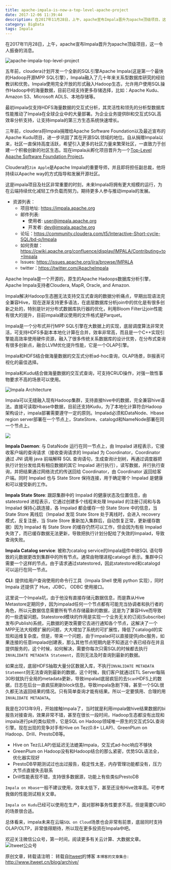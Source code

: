 ```yaml
---
title: apache-impala-is-now-a-top-level-apache-project
date: 2017-12-06 11:39:44
description: 在2017年11月28日，上午，apache宣布Impala晋升为apache顶级项目，这一令人振奋的消息。
category: BigData
tags: Impala
---
```


在2017年11月28日，上午，apache宣布Impala晋升为apache顶级项目，这一令人振奋的消息。

![apache-impala-top-level-project](https://github.com/itweet/labs/raw/master/BigData/img/apache-impala-top-level-project.png)

五年前，cloudera计划开发一个全新的SQL引擎Apache Impala(这是第一个最快的Hadoop开源MPP SQL引擎），Impala融入了几十年来关系型数据库研究的经验教训和优势。Impala使用完全开放的形式融入Hadoop生态，允许用户使用SQL操作Hadoop中的海量数据，目前已经支持更多存储选择，比如：Apache Kudu、Amazon S3、Microsoft ADLS、本地存储等。

最初impala仅支持HDFS海量数据的交互式分析，其灵活性和领先的分析型数据库性能推动了Impala在全球企业中的大量部署。为企业业务提供BI和交互式SQL高效率分析支持，让支持impala的第三方生态系统快速增长。

三年前，cloudera将Impala捐赠给Apache Software Foundation以及最近宣布的Apache Kudu项目，进一步巩固了其在开源SQL领域的地位。自从捐赠Impala以来，社区一直保持高度活跃，希望引入更多的社区力量来繁荣社区，一直致力于创建一个积极创新的社区生态。现在impala从孵化项目晋升为一个[Top-Level Apache Software Foundation Project](https://blogs.apache.org/foundation/entry/the-apache-software-foundation-announces24)。

Cloudera的`Jim Apple`是Apache Impala的重要导师，并且即将担任副总裁，他将持续以Apache way的方式指导和发展开源社区。

这是impala项目及社区非常重要的时刻，未来Impala将拥有更大规模的运行，为在云端持续优化减轻工作负载而努力。期待更多人参与推动impala的发展。

* 资源列表：
    - 项目地址: https://impala.apache.org
    - 邮件列表:
        + 使用者: user@impala.apache.org
        + 开发者: dev@impala.apache.org
    - 论坛：https://community.cloudera.com/t5/Interactive-Short-cycle-SQL/bd-p/Impala
    - 如何贡献：https://cwiki.apache.org/confluence/display/IMPALA/Contributing+to+Impala
    - Issues: https://issues.apache.org/jira/browse/IMPALA
    - twitter：https://twitter.com/ApacheImpala

Apache Impala是一个开源的，原生的Apache Hadoops数据库分析引擎，Apache Impala支持者Cloudera, MapR, Oracle, and Amazon.

Impala解决Hadoop生态圈无法支持交互式查询的数据分析痛点，早期出现语法完全兼容Hive，现在逐渐支持更多语法，在底层数据库分析join中的优化是有很多创新之处的，特别是针对分布式数据库执行器的优化，利用Bloom Filter让join性能有很大的提升，目前impala建议使用的文件格式是Parquet。

Impala是一个分布式并行MPP SQL引擎在大数据上的实现，底层调度算法非常灵活，可支持HDFS多副本本地化计算在合并，效率非常高，而且是一个C++实现引擎能高效率使用硬件资源，融入了很多传统关系数据库的设计优势，在分布式查询有很多创新点，融合LLVM优化提升性能，它是一个OLAP引擎。

Impala和HDFS结合做海量数据的交互式分析ad-hoc查询，OLAP场景，BI报表可视化的最佳选择。

Impala和Kudu结合做海量数据的交互式查询，可支持CRUD操作，对强一致性事物要求不高的场景可以使用。

![Impala Architecture](http://impala.apache.org/img/impala.png)

Impala可以无缝融入现有Hadoop集群，支持直接hive中的数据，完全兼容hive语法。直接可读取Hbase中数据，目前还支持Kudu，为了本地化计算符合Hadoop架构设计，impala部署需要遵守一定的原则。Impalad必须和DataNode、Hbase region server部署在一个节点上，StateStore、catalogd和NameNode部署在同一个节点上。

![](https://github.com/itweet/labs/raw/master/BigData/img/ImpalaComponents.png)

**Impala Daemon**: 与 DataNode 运行在同一节点上，由 Impalad 进程表示，它接收客户端的查询请求（接收查询请求的 Impalad 为 Coordinator，Coordinator 通过 JNI 调用 java 前端解释 SQL 查询语句，生成查询计划树，再通过调度器把执行计划分发给具有相应数据的其它 Impalad 进行执行），读写数据，并行执行查询，并把结果通过网络流式的传送回给 Coordinator，由 Coordinator 返回给客户端。同时 Impalad 也与 State Store 保持连接，用于确定哪个 Impalad 是健康和可以接受新的工作。

**Impala State Store**: 跟踪集群中的 Impalad 的健康状态及位置信息，由 statestored 进程表示，它通过创建多个线程来处理 Impalad 的注册订阅和与各 Impalad 保持心跳连接，各 Impalad 都会缓存一份 State Store 中的信息，当 State Store 离线后（Impalad 发现 State Store 处于离线时，会进入 recovery 模式，反复注册，当 State Store 重新加入集群后，自动恢复正常，更新缓存数据）因为 Impalad 有 State Store 的缓存仍然可以工作，但会因为有些 Impalad 失效了，而已缓存数据无法更新，导致把执行计划分配给了失效的Impalad，导致查询失败。

**Impala Catalog service**: 被称为catalog service的Impala组件中继SQL 语句导致的元数据更改到集群中的所有节点。通常由物理进程catalogd 表示。集群中只需要一个这样的节点。由于请求通过statestored，因此statestored和catalogd 可以运行在同一节点。

**CLI**: 提供给用户查询使用的命令行工具（Impala Shell 使用 python 实现），同时 Impala 还提供了 Hue，JDBC， ODBC 使用接口。

这里说一个Impala坑，由于他没有直接存储元数据信息，而是靠从Hive Metastore定期同步，因为impalad任何一个节点都有可能充当协调者和执行者的角色，所以元数据信息需要所有节点存储最新的数据，这是为了兼容Hive而导致的一些遗留问题。Statestored模块的作用是实现一个业务无关的订阅(Subscribe)发布(Publish)系统，元数据的更改需要它去进行通知各个节点，这解决了一个MPP无法大规模扩展的问题，大大增加了系统的可扩展性，降低了catalogd的实现和运维复杂度。但是，带来一个问题，由于impalad可以直接提供jdbc服务，如果连接的任意impalad创建表，那么其他节点短期内是不知道这个表已经存在并且提供服务的，这个时候，如何解决，需要你每次只需SQL的时候都去执行`INVALIDATE METADATA Statement`，否则无法及时查询到最新的数据。

如果出现，底层HDFS抽取大量分区数据入库，不执行`INVALIDATE METADATA Statement`则无法查询到最新的数据，这个时候，我们客户就通过ETL Server每隔30秒就执行全局的metadata更新，导致impalad底层疯狂的去`Scan`HDFS上的数据，日志在后台一直疯狂刷新block信息。导致impala急剧下降，甚至一个SQL很久都无法返回结果的情况。只有简单查询才能有结果。所以一定要慎用、合理的用`INVALIDATE METADATA`。

我是在2013年9月，开始接触Impala了，当时就是利用impala做hive结果数据的bi报告对接查询，效果非常不错，甚至在很长一段时间，Hadoop生态都没有出现和impala进行pk的类似软件，它是SQL on Hadoop领域唯一原生的交互式SQL查询引擎。现在出现的竞争对手有Hive on Tez(0.8+ LLAP)、GreenPlum on Hadoop、Drill、PrestoDB等。

- Hive on Tez(LLAP)低延迟无法媲美Impala，交互式ad-hoc响应不够快
- GreenPlum on Hadoop没有和Hadoop结合的那么紧密，优势SQL语法全，优化器实现好
- PrestoDB早期测试过也出过报告，稳定性太差，内存管理功能都没有，压力大节点直接失去联系
- Drill性能表现不错，支持很多数据源，功能上有些类似PrestoDB

`Impala on Hbase`一般不建议使用，效率太低下，甚至还没有Hive效率高。可参考我做的性能测试相关文章。

`Impala on Kudu`已经可以使用在生产，面对那种事务性要求不高，但是需要CURD的场景很合适。

总体看来，impala未来在云端`SQL on Cloud`场景也会非常有前景，底层同时支持OLAP/OLTP，非常值得期待，所以现在更多投资在Impala中吧。


欢迎关注微信公众号，第一时间，阅读更多有关云计算、大数据文章。
![Itweet公众号](https://github.com/itweet/labs/raw/master/common/img/weixin_public.gif)

原创文章，转载请注明： 转载自[Itweet](http://www.itweet.cn)的博客
`本博客的文章集合:` http://www.itweet.cn/blog/archive/